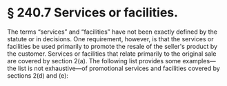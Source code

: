 # § 240.7   Services or facilities.

The terms “services” and “facilities” have not been exactly defined by the statute or in decisions. One requirement, however, is that the services or facilities be used primarily to promote the resale of the seller's product by the customer. Services or facilities that relate primarily to the original sale are covered by section 2(a). The following list provides some examples—the list is not exhaustive—of promotional services and facilities covered by sections 2(d) and (e):



